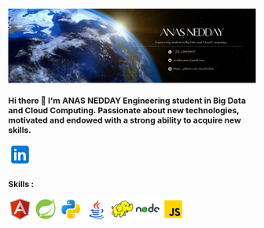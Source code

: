 ![COVER](cover.png)

### Hi there 👋  I'm ANAS NEDDAY Engineering student in Big Data and Cloud Computing. Passionate about new technologies, motivated and endowed with a strong ability to acquire new skills.
[![LinkedIn](linkedin.png)](https://www.linkedin.com/in/anas-nedday-944562234/)<br>


### Skills :

![Angular](Angular.png)  ![Spring](SpringBoot.png) ![Python](Python.png)  ![Java](Java.png) ![Hadoop](Hadoop.png) ![NodeJs](NodeJs.png) ![Js](JavaScript.png)
<!--
**AnasNedday/AnasNedday** is a ✨ _special_ ✨ repository because its `README.md` (this file) appears on your GitHub profile.

Here are some ideas to get you started:

- 🔭 I’m currently working on ...
- 🌱 I’m currently learning ...
- 👯 I’m looking to collaborate on ...
- 🤔 I’m looking for help with ...
- 💬 Ask me about ...
- 📫 How to reach me: ...
- 😄 Pronouns: ...
- ⚡ Fun fact: ...
-->

